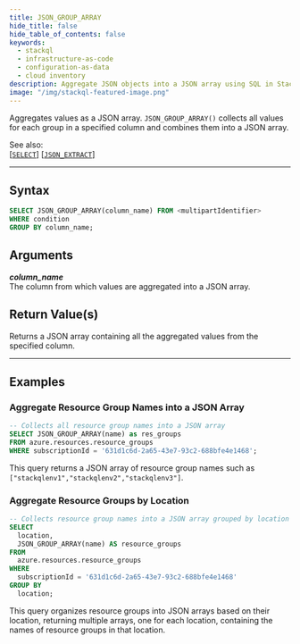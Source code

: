 ```yaml
---
title: JSON_GROUP_ARRAY
hide_title: false
hide_table_of_contents: false
keywords:
  - stackql
  - infrastructure-as-code
  - configuration-as-data
  - cloud inventory
description: Aggregate JSON objects into a JSON array using SQL in StackQL.
image: "/img/stackql-featured-image.png"
---
```

Aggregates values as a JSON array. `JSON_GROUP_ARRAY()` collects all values for each group in a specified column and combines them into a JSON array.

See also:  
[[`SELECT`]](/docs/language-spec/select) [[` JSON_EXTRACT `]](/docs/language-spec/functions/json/json_extract)

* * * 

## Syntax

```sql
SELECT JSON_GROUP_ARRAY(column_name) FROM <multipartIdentifier>
WHERE condition
GROUP BY column_name;
```

## Arguments

__*column_name*__  
The column from which values are aggregated into a JSON array.

## Return Value(s)
Returns a JSON array containing all the aggregated values from the specified column.

* * *

## Examples

### Aggregate Resource Group Names into a JSON Array

```sql
-- Collects all resource group names into a JSON array
SELECT JSON_GROUP_ARRAY(name) as res_groups
FROM azure.resources.resource_groups
WHERE subscriptionId = '631d1c6d-2a65-43e7-93c2-688bfe4e1468';
```

This query returns a JSON array of resource group names such as `["stackqlenv1","stackqlenv2","stackqlenv3"]`.

### Aggregate Resource Groups by Location

```sql
-- Collects resource group names into a JSON array grouped by location
SELECT
  location,
  JSON_GROUP_ARRAY(name) AS resource_groups
FROM
  azure.resources.resource_groups
WHERE
  subscriptionId = '631d1c6d-2a65-43e7-93c2-688bfe4e1468'
GROUP BY
  location;
```

This query organizes resource groups into JSON arrays based on their location, returning multiple arrays, one for each location, containing the names of resource groups in that location.
